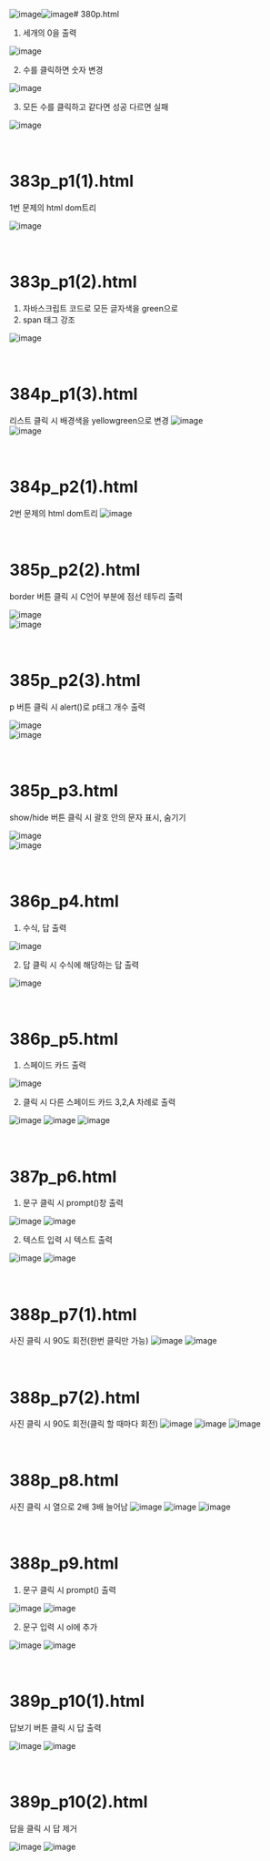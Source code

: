![image](https://github.com/rudgh4493/WebProgramming/assets/70314961/d953503c-518b-4bbc-b98e-45b5b0aa6d60)![image](https://github.com/rudgh4493/WebProgramming/assets/70314961/c4e9581b-522f-4eff-ba1a-8e781b78c962)# 380p.html
1. 세개의 0을 출력

![image](https://github.com/rudgh4493/WebProgramming/assets/70314961/41eb7457-5d5c-478c-957c-9e6824a39fff)
<br>

2. 수를 클릭하면 숫자 변경

![image](https://github.com/rudgh4493/WebProgramming/assets/70314961/d07690e4-5c51-447a-8a7a-a573970ecd4a)
<br>

3. 모든 수를 클릭하고 같다면 성공 다르면 실패
   
![image](https://github.com/rudgh4493/WebProgramming/assets/70314961/0a2de88f-612d-4783-9a5d-d111f8fa0b1f)
<br><br><br>


# 383p_p1(1).html

1번 문제의 html dom트리

![image](https://github.com/rudgh4493/WebProgramming/assets/70314961/3a7a9a98-e4b7-4109-9f53-7c9093ba4804)
<br><br><br>


# 383p_p1(2).html

1. 자바스크립트 코드로 모든 글자색을 green으로
2. span 태그 강조
   
![image](https://github.com/rudgh4493/WebProgramming/assets/70314961/f83afb5a-c00e-4547-a36c-d1466250e793)
<br><br><br>


# 384p_p1(3).html

리스트 클릭 시 배경색을 yellowgreen으로 변경
![image](https://github.com/rudgh4493/WebProgramming/assets/70314961/1d3e767b-fb92-42bf-8c1d-d04d65ed1c62)
<br>
![image](https://github.com/rudgh4493/WebProgramming/assets/70314961/8d982ce4-261c-4e40-a1b0-f9b661f59947)
<br><br><br>


# 384p_p2(1).html

2번 문제의 html dom트리
![image](https://github.com/rudgh4493/WebProgramming/assets/70314961/df9cde14-c82d-4fd6-a1c9-81d2ad8cea05)
<br><br><br>


# 385p_p2(2).html

border 버튼 클릭 시 C언어 부분에 점선 테두리 출력

![image](https://github.com/rudgh4493/WebProgramming/assets/70314961/2d078bfc-4bda-4e9a-a983-8ba9a4800a85)
<br>
![image](https://github.com/rudgh4493/WebProgramming/assets/70314961/a3470114-0744-473a-a29b-fb37efe1c623)
<br><br><br>


# 385p_p2(3).html
p 버튼 클릭 시 alert()로 p태그 개수 출력

![image](https://github.com/rudgh4493/WebProgramming/assets/70314961/2d078bfc-4bda-4e9a-a983-8ba9a4800a85)
<br>
![image](https://github.com/rudgh4493/WebProgramming/assets/70314961/6f23654d-7506-4536-95ac-3edfa6b7577f)
<br><br><br>


# 385p_p3.html

show/hide 버튼 클릭 시 괄호 안의 문자 표시, 숨기기

![image](https://github.com/rudgh4493/WebProgramming/assets/70314961/054d26fd-1ba4-43ce-8068-109cc75750b4)
<br>
![image](https://github.com/rudgh4493/WebProgramming/assets/70314961/59fd2489-f50e-4114-83fb-a3994709f802)
<br><br><br>


# 386p_p4.html

1. 수식, 답 출력

![image](https://github.com/rudgh4493/WebProgramming/assets/70314961/88ff507c-5ec6-47f9-802c-e5fc8edf75da)
<br>

2. 답 클릭 시 수식에 해당하는 답 출력
   
![image](https://github.com/rudgh4493/WebProgramming/assets/70314961/fb177ca8-0323-4cae-a12e-afa8766193ff)
<br><br><br>


# 386p_p5.html

1. 스페이드 카드 출력

![image](https://github.com/rudgh4493/WebProgramming/assets/70314961/eaf259e9-8a7c-44e0-8bc7-1e10f1323e47)
<br>

2. 클릭 시 다른 스페이드 카드 3,2,A 차례로 출력

![image](https://github.com/rudgh4493/WebProgramming/assets/70314961/b5eeac69-3d51-4e7c-9e66-0d320312941c)
![image](https://github.com/rudgh4493/WebProgramming/assets/70314961/6a913720-f519-4126-ab38-b8ba955b47b2)
![image](https://github.com/rudgh4493/WebProgramming/assets/70314961/4e742e9c-a37a-484f-806b-629d87bd3b88)
<br><br><br>


# 387p_p6.html

1. 문구 클릭 시 prompt()창 출력

![image](https://github.com/rudgh4493/WebProgramming/assets/70314961/781ac0d7-7bf3-4724-93b2-126aaad5978a)
![image](https://github.com/rudgh4493/WebProgramming/assets/70314961/45a6949f-4bd0-4fdc-b1e1-03348f709368)
<br>

2. 텍스트 입력 시 텍스트 출력

![image](https://github.com/rudgh4493/WebProgramming/assets/70314961/dc80f100-df83-47e3-89a0-2823db9895d0)
![image](https://github.com/rudgh4493/WebProgramming/assets/70314961/289b5d32-ca11-47a9-9a4d-d21f9450c709)
<br><br><br>


# 388p_p7(1).html

사진 클릭 시 90도 회전(한번 클릭만 가능)
![image](https://github.com/rudgh4493/WebProgramming/assets/70314961/0fca28c8-cb68-4f84-a601-b966dfd8f54c)
![image](https://github.com/rudgh4493/WebProgramming/assets/70314961/550c04a0-a71a-40c6-bc81-3f47cd49b091)
<br><br><br>


# 388p_p7(2).html

사진 클릭 시 90도 회전(클릭 할 때마다 회전)
![image](https://github.com/rudgh4493/WebProgramming/assets/70314961/0fca28c8-cb68-4f84-a601-b966dfd8f54c)
![image](https://github.com/rudgh4493/WebProgramming/assets/70314961/550c04a0-a71a-40c6-bc81-3f47cd49b091)
![image](https://github.com/rudgh4493/WebProgramming/assets/70314961/c43a7340-0155-43a4-b3a2-12bfee631c08)
<br><br><br>


# 388p_p8.html

사진 클릭 시 열으로 2배 3배 늘어남
![image](https://github.com/rudgh4493/WebProgramming/assets/70314961/a3a59b83-5b51-4f49-bb2e-e87262eaf2d8)
![image](https://github.com/rudgh4493/WebProgramming/assets/70314961/cba0f0ba-e211-484c-8af5-0c2fb3f158ca)
![image](https://github.com/rudgh4493/WebProgramming/assets/70314961/c5acf1df-128f-4aad-b6d8-80618c3d5127)
<br><br><br>


# 388p_p9.html

1. 문구 클릭 시 prompt() 출력
   
![image](https://github.com/rudgh4493/WebProgramming/assets/70314961/1783c1d2-1f84-46aa-a3c7-8a43c8120813)
![image](https://github.com/rudgh4493/WebProgramming/assets/70314961/1460a95e-9c9e-41ae-b122-683bbadfd331)
<br>

2. 문구 입력 시 ol에 추가
   
![image](https://github.com/rudgh4493/WebProgramming/assets/70314961/74ca83b3-f20a-492d-88d0-0f56978cf46f)
![image](https://github.com/rudgh4493/WebProgramming/assets/70314961/61ab7302-0bfb-4a76-8371-20e7aad0bdf7)
<br><br><br>


# 389p_p10(1).html

답보기 버튼 클릭 시 답 출력

![image](https://github.com/rudgh4493/WebProgramming/assets/70314961/4e8acaad-b8fe-4eb0-9e82-7020533504d8)
![image](https://github.com/rudgh4493/WebProgramming/assets/70314961/b2931077-e43c-429c-b04b-8e2e53d219c2)
<br><br><br>


# 389p_p10(2).html

답을 클릭 시 답 제거

![image](https://github.com/rudgh4493/WebProgramming/assets/70314961/4e8acaad-b8fe-4eb0-9e82-7020533504d8)
![image](https://github.com/rudgh4493/WebProgramming/assets/70314961/84533a53-4521-45e5-8c76-4af0a8bb32f9)
<br><br><br>

